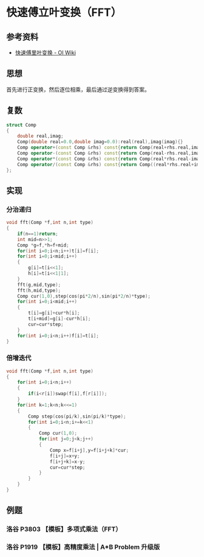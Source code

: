 # 快速傅立叶变换（FFT）

## 参考资料

- [快速傅里叶变换 - OI Wiki](https://oi-wiki.org/math/poly/fft/)

## 思想

首先进行正变换，然后逐位相乘，最后通过逆变换得到答案。

## 复数

```cpp
struct Comp
{
	double real,imag;
	Comp(double real=0.0,double imag=0.0):real(real),imag(imag){}
	Comp operator+(const Comp &rhs) const{return Comp(real+rhs.real,imag+rhs.imag);}
	Comp operator-(const Comp &rhs) const{return Comp(real-rhs.real,imag-rhs.imag);}
	Comp operator*(const Comp &rhs) const{return Comp(real*rhs.real-imag*rhs.imag,real*rhs.imag+rhs.real*imag);}
	Comp operator/(const Comp &rhs) const{return Comp((real*rhs.real+imag*rhs.imag)/(rhs.real*rhs.real+rhs.imag*rhs.imag),(imag*rhs.real-real*rhs.imag)/(rhs.real*rhs.real+rhs.imag*rhs.imag));}
};
```

## 实现

### 分治递归

```cpp
void fft(Comp *f,int n,int type)
{
	if(n==1)return;
	int mid=n>>1;
	Comp *g=f,*h=f+mid;
	for(int i=0;i<n;i++)t[i]=f[i];
	for(int i=0;i<mid;i++)
	{
		g[i]=t[i<<1];
		h[i]=t[i<<1|1];
	}
	fft(g,mid,type);
	fft(h,mid,type);
	Comp cur(1,0),step(cos(pi*2/n),sin(pi*2/n)*type);
	for(int i=0;i<mid;i++)
	{
		t[i]=g[i]+cur*h[i];
		t[i+mid]=g[i]-cur*h[i];
		cur=cur*step;
	}
	for(int i=0;i<n;i++)f[i]=t[i];
}
```

### 倍增迭代

```cpp
void fft(Comp *f,int n,int type)
{
	for(int i=0;i<n;i++)
	{
		if(i<r[i])swap(f[i],f[r[i]]);
	}
	for(int k=1;k<n;k<<=1)
	{
		Comp step(cos(pi/k),sin(pi/k)*type);
		for(int i=0;i<n;i+=k<<1)
		{
			Comp cur(1,0);
			for(int j=0;j<k;j++)
			{
				Comp x=f[i+j],y=f[i+j+k]*cur;
				f[i+j]=x+y;
				f[i+j+k]=x-y;
				cur=cur*step;
			}
		}
	}
}
```

## 例题

### 洛谷 P3803 【模板】多项式乘法（FFT）

<Problem id="P3803" />

### 洛谷 P1919 【模板】高精度乘法 | A\*B Problem 升级版

<Problem id="P1919" />
